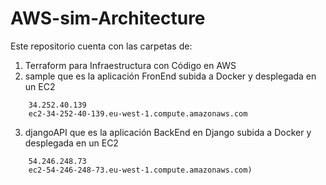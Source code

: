 # AWS-sim-Architecture

Este repositorio cuenta con las carpetas de:
1. Terraform para Infraestructura con Código en AWS
2. sample que es la aplicación FronEnd subida a Docker y desplegada en un EC2 
  ``` 
      34.252.40.139
      ec2-34-252-40-139.eu-west-1.compute.amazonaws.com
  ```
3. djangoAPI que es la aplicación BackEnd en Django subida a Docker y desplegada en un EC2 
  ``` 
      54.246.248.73 
      ec2-54-246-248-73.eu-west-1.compute.amazonaws.com)
  ```
